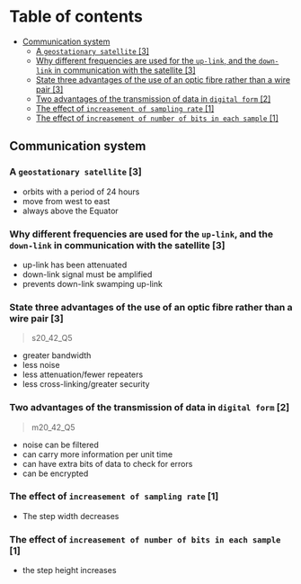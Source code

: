 # Table of contents

- [Communication system](#communication-system)
  - [A `geostationary satellite` \[3\]](#a-geostationary-satellite-3)
  - [Why different frequencies are used for the `up-link`, and the `down-link` in communication with the satellite \[3\]](#why-different-frequencies-are-used-for-the-up-link-and-the-down-link-in-communication-with-the-satellite-3)
  - [State three advantages of the use of an optic fibre rather than a wire pair \[3\]](#state-three-advantages-of-the-use-of-an-optic-fibre-rather-than-a-wire-pair-3)
  - [Two advantages of the transmission of data in `digital form` \[2\]](#two-advantages-of-the-transmission-of-data-in-digital-form-2)
  - [The effect of `increasement of sampling rate` \[1\]](#the-effect-of-increasement-of-sampling-rate-1)
  - [The effect of `increasement of number of bits in each sample` \[1\]](#the-effect-of-increasement-of-number-of-bits-in-each-sample-1)

Communication system
--------------------

### A `geostationary satellite` \[3\]
- orbits with a period of 24 hours
- move from west to east
- always above the Equator

### Why different frequencies are used for the `up-link`, and the `down-link` in communication with the satellite \[3\]
- up-link has been attenuated
- down-link signal must be amplified
- prevents down-link swamping up-link

### State three advantages of the use of an optic fibre rather than a wire pair \[3\]
> s20_42_Q5

- greater bandwidth
- less noise
- less attenuation/fewer repeaters
- less cross-linking/greater security

### Two advantages of the transmission of data in `digital form` \[2\]
> m20_42_Q5
- noise can be filtered
- can carry more information per unit time
- can have extra bits of data to check for errors
- can be encrypted

### The effect of `increasement of sampling rate` \[1\]
- The step width decreases

### The effect of `increasement of number of bits in each sample` \[1\]
- the step height increases
